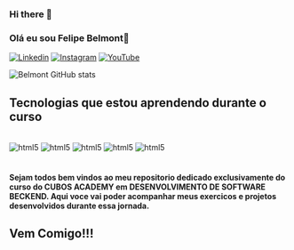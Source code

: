 ### Hi there 👋
### Olá eu sou Felipe Belmont👋
[![Linkedin](https://img.shields.io/badge/LinkedIn-0077B5?style=for-the-badge&logo=linkedin&logoColor=white)](https://www.linkedin.com/in/belmontprogramador/)
[![Instagram](https://img.shields.io/badge/Instagram-E4405F?style=for-the-badge&logo=instagram&logoColor=white)](https://www.instagram.com/eubellmont/)
[![YouTube](https://img.shields.io/badge/YouTube-FF0000?style=for-the-badge&logo=youtube&logoColor=white)](https://www.youtube.com/@belmontprogramador)


![Belmont GitHub stats](https://github-readme-stats.vercel.app/api?username=belmontprogramador&show_icons=true&theme=tokyonight)

## Tecnologias que estou aprendendo durante o curso 

<div style="display: inline_block"><br/>
     <img aling="center" alt="html5" src="https://img.shields.io/badge/JavaScript-F7DF1E?style=for-the-badge&logo=javascript&logoColor=black"/>
    <img aling="center" alt="html5" src="https://img.shields.io/badge/Node.js-43853D?style=for-the-badge&logo=node.js&logoColor=white"/>
    <img aling="center" alt="html5" src="https://img.shields.io/badge/TypeScript-007ACC?style=for-the-badge&logo=typescript&logoColor=white"/>
    <img aling="center" alt="html5" src="https://img.shields.io/badge/GitHub-100000?style=for-the-badge&logo=github&logoColor=white"/>
    <img aling="center" alt="html5" src="https://img.shields.io/badge/MySQL-005C84?style=for-the-badge&logo=mysql&logoColor=white"/>

</div><br/>

#### Sejam todos bem vindos ao meu repositorio dedicado exclusivamente do curso do CUBOS ACADEMY em DESENVOLVIMENTO DE SOFTWARE BECKEND. Aqui voce vai poder acompanhar meus exercicos e projetos desenvolvidos durante essa jornada. 
## Vem Comigo!!!
